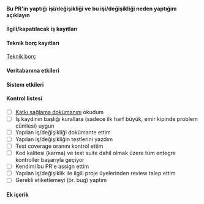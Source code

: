 #### Bu PR'in yaptığı işi/değişikliği ve bu işi/değişikliği neden yaptığını açıklayın

[//]: # (Kısa ve net bir şekilde bu PR'e neden ihtiyaç var?)
[//]: # (Ne iş/değişiklik yapıyor?)

#### İlgili/kapatılacak iş kayıtları

[//]: # (PR merge edildiğinde hangi iş kayıtları kapatılacak ise `Closes`, `Fixes` gibi anahtar kelimeler ile birlikte ID numaralarını listele)
[//]: # (Kapatılmayan ancak referans verilecek iş kayıtları için `References` anahtar kelimesini kullan)

#### Teknik borç kayıtları

[//]: # (PR ile geliştirilen çözümün eksiklikleri varsa "Teknik borç" türünde iş kayıtları oluşturulmalı)
[//]: # (İş kaydını ön izlemeye al ve aşağıda görüntülenen bağlantıyı yeni sekmede aç)
[//]: # (Bu şekilde oluşturulan kayıtları `References` anahtar kelimesiyle listele)
[//]: # (DİKKAT! TEKNİK BORÇ YOKSA AŞAĞIDAKİ SATIRI N/A İLE DEĞİŞTİRİN VEYA SİLİN!)

[Teknik borç](../issues/new?labels=debt&template=debt.md)

#### Veritabanına etkileri

[//]: # (PR merge edildiğinde veritabanı üzerinde herhangi bir düzenleme gerekecek mi?)
[//]: # (Örnek: migration, seed, add/drop)

#### Sistem etkileri

[//]: # (PR merge edildiğinde sunucular üzerinde herhangi bir düzenleme gerekecek mi?)
[//]: # (Örnek: yeni paket kurulması, buildpack eklenmesi)

#### Kontrol listesi

- [ ] [Katkı sağlama dokümanını](../blob/master/.github/CONTRIBUTING.md) okudum
- [ ] İş kaydının başlığı kurallara (sadece ilk harf büyük, emir kipinde problem cümlesi) uygun
- [ ] Yapılan iş/değişikliği dokümante ettim
- [ ] Yapılan iş/değişikliğin testlerini yazdım
- [ ] Test coverage oranını kontrol ettim
- [ ] Kod kalitesi (karma) ve test suite dahil olmak üzere tüm entegre kontroller başarıyla geçiyor
- [ ] Kendimi bu PR'e assign ettim
- [ ] Yapılan iş/değişiklik ile ilgili proje üyelerinden review talep ettim
- [ ] Gerekli etiketlemeyi (ör. bug) yaptım

#### Ek içerik

[//]: # (Kaynaklar)
[//]: # (Dış bağlantılar)
[//]: # (Ekran görüntüleri)
[//]: # (Örnek çözümler)
